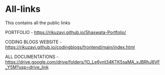 # All-links
This contains all the public links

PORTFOLIO - https://rikuzavi.github.io/Shaswata-Portfolio/

CODING BLOGS WEBSITE - https://rikuzavi.github.io/codingblogs/frontend/main/index.html

ALL DOCUMENTATIONS - https://drive.google.com/drive/folders/1O_Le6ynt34KTK5saMA_xJBRhJ6VF_Y5M?usp=drive_link


